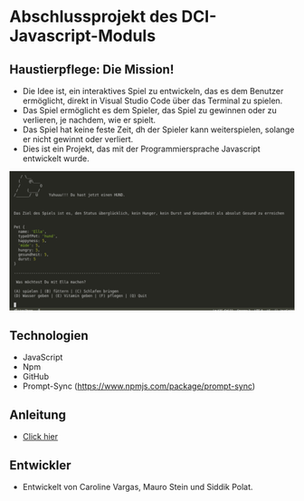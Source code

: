 # Abschlussprojekt des DCI-Javascript-Moduls

## Haustierpflege: Die Mission!  
* Die Idee ist, ein interaktives Spiel zu entwickeln, das es dem Benutzer ermöglicht, direkt in Visual Studio Code über das Terminal zu spielen.
* Das Spiel ermöglicht es dem Spieler, das Spiel zu gewinnen oder zu verlieren, je nachdem, wie er spielt.
* Das Spiel hat keine feste Zeit, dh der Spieler kann weiterspielen, solange er nicht gewinnt oder verliert.
* Dies ist ein Projekt, das mit der Programmiersprache Javascript entwickelt wurde.  

![](fotobeispiel.png)  

## Technologien
* JavaScript
* Npm
* GitHub
* Prompt-Sync (https://www.npmjs.com/package/prompt-sync)

## Anleitung
* [Click hier](Anleitung.md)

## Entwickler
* Entwickelt von Caroline Vargas, Mauro Stein und Siddik Polat.

